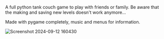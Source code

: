 A full python tank couch game to play with friends or family.
Be aware that the making and saving new levels doesn't work anymore...

Made with pygame completely, music and menus for information.


![Screenshot 2024-09-12 160430](https://github.com/user-attachments/assets/e5cb9644-be47-4310-99fc-63341d4d2325)
